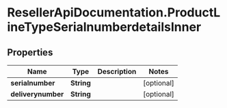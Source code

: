# ResellerApiDocumentation.ProductLineTypeSerialnumberdetailsInner

## Properties

Name | Type | Description | Notes
------------ | ------------- | ------------- | -------------
**serialnumber** | **String** |  | [optional] 
**deliverynumber** | **String** |  | [optional] 



